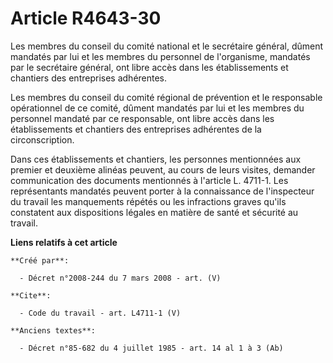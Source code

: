 # Article R4643-30

Les membres du conseil du comité national et le secrétaire général, dûment mandatés par lui et les membres du personnel de
l'organisme, mandatés par le secrétaire général, ont libre accès dans les établissements et chantiers des entreprises
adhérentes. 

Les membres du conseil du comité régional de prévention et le responsable opérationnel de ce comité, dûment mandatés par lui
et les membres du personnel mandaté par ce responsable, ont libre accès dans les établissements et chantiers des entreprises
adhérentes de la circonscription. 

Dans ces établissements et chantiers, les personnes mentionnées aux premier et deuxième alinéas peuvent, au cours de leurs
visites, demander communication des documents mentionnés à l'article L. 4711-1. Les représentants mandatés peuvent porter à
la connaissance de l'inspecteur du travail les manquements répétés ou les infractions graves qu'ils constatent aux
dispositions légales en matière de santé et sécurité au travail.

**Liens relatifs à cet article**

	**Créé par**:

	  - Décret n°2008-244 du 7 mars 2008 - art. (V)

	**Cite**:

	  - Code du travail - art. L4711-1 (V)

	**Anciens textes**:

	  - Décret n°85-682 du 4 juillet 1985 - art. 14 al 1 à 3 (Ab)
